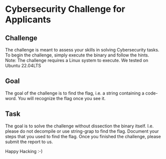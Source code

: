 # Cybersecurity Challenge for Applicants

## Challenge
The challenge is meant to assess your skills in solving Cybersecurity tasks.
To begin the challenge, simply execute the binary and follow the hints. 
Note: The challenge requires a Linux system to execute. We tested on Ubuntu 22.04LTS

## Goal
The goal of the challenge is to find the flag, i.e. a string containing a code-word. You will recognize the flag once you see it.


## Task
The goal is to solve the challenge without dissection the binary itself. I.e. please do not decompile or use string-grap to find the flag.
Document your steps that you used to find the flag. Once you finished the challenge, please submit the report to us.

Happy Hacking :-)
